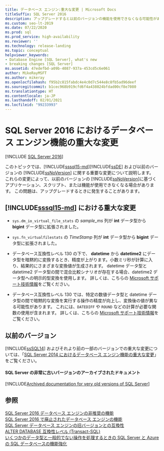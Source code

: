 ```yaml
---
title: データベース エンジン:重大な変更 | Microsoft Docs
titleSuffix: SQL Server 2016
description: アップグレードすると以前のバージョンの機能を使用できなくなる可能性がある、SQL Server 2016 (13. x) 以前のデータベース エンジンの変更について説明します。
ms.custom: seo-lt-2019
ms.date: 07/22/2020
ms.prod: sql
ms.prod_service: high-availability
ms.reviewer: ''
ms.technology: release-landing
ms.topic: conceptual
helpviewer_keywords:
- Database Engine [SQL Server], what's new
- breaking changes [SQL Server]
ms.assetid: 47edefbd-a09b-4087-937a-453cd5c6e061
author: MikeRayMSFT
ms.author: mikeray
ms.openlocfilehash: f95b2c815fabdc4e4c0d7c544e8c8fb5ad96deef
ms.sourcegitcommit: b1cec968b919cfd6f4a438024bfdad00cf8e7080
ms.translationtype: HT
ms.contentlocale: ja-JP
ms.lasthandoff: 02/01/2021
ms.locfileid: "99233993"
---
```

# <a name="breaking-changes-to-database-engine-features-in-sql-server-2016"></a>SQL Server 2016 におけるデータベース エンジン機能の重大な変更

[!INCLUDE [SQL Server 2016](../includes/applies-to-version/sqlserver2016.md)]  

  このトピックでは、[!INCLUDE[sssql15-md](../includes/sssql16-md.md)][!INCLUDE[ssDE](../includes/ssde-md.md)] および以前のバージョンの [!INCLUDE[ssNoVersion](../includes/ssnoversion-md.md)] に関する重要な変更について説明します。 これらの変更によって、以前のバージョンの [!INCLUDE[ssNoVersion](../includes/ssnoversion-md.md)]に基づくアプリケーション、スクリプト、または機能が使用できなくなる場合があります。 この問題は、アップグレードするときに発生することがあります。  
  
##  <a name="breaking-changes-in-sssql15-md"></a><a name="SQL15"></a>[!INCLUDE[sssql15-md](../includes/sssql16-md.md)] における重大な変更  
  
-   `sys.dm_io_virtual_file_stats` の *sample_ms* 列が **int** データ型から **bigint** データ型に拡張されました。  
  
-   `sys.fn_virtualfilestats` の *TimeStamp* 列が **int** データ型から **bigint** データ型に拡張されました。  

-   データベース互換性レベル 130 の下で、 **datetime** から **datetime2** にデータ型を暗黙的に変換するとき、精度が上がります。小数ミリ秒が計算に入り、結果的にさまざまな変換値が生成されます。 datetime データ型と datetime2 データ型の間で混合比較シナリオが存在する場合、datetime2 データ型への明示的型変換を使用します。 詳しくは、こちらの [Microsoft サポート技術情報](https://support.microsoft.com/help/4010261)をご覧ください。

-   データベース互換性レベル 130 では、特定の数値データ型と datetime データ型の間で暗黙的な変換を実行する操作の精度が向上し、変換後の値が異なる可能性があります。 これには、`DATEDIFF` や `ROUND` などの計算が必要な関数の使用が含まれます。 詳しくは、こちらの [Microsoft サポート技術情報](https://support.microsoft.com/help/4010261)をご覧ください。

## <a name="previous-versions"></a><a name="previous-versions"></a> 以前のバージョン  

[!INCLUDE[ssSQL14](../includes/sssql14-md.md)] およびそれより前の一部のバージョンでの重大な変更については、「[SQL Server 2014 におけるデータベース エンジン機能の重大な変更](/previous-versions/sql/2014/database-engine/breaking-changes-to-database-engine-features-in-sql-server-2016)」をご覧ください。

#### <a name="archived-documentation-for-very-old-versions-of-sql-server"></a>SQL Server の非常に古いバージョンのアーカイブされたドキュメント

[!INCLUDE[Archived documentation for very old versions of SQL Server](../includes/paragraph-content/previous-versions-archive-documentation-sql-server.md)]

## <a name="see-also"></a>参照  
 [SQL Server 2016 データベース エンジンの非推奨の機能](../database-engine/deprecated-database-engine-features-in-sql-server-2016.md)   
 [SQL Server 2016 で廃止されたデータベース エンジンの機能](./discontinued-database-engine-functionality-in-sql-server.md)   
 [SQL Server データベース エンジンの旧バージョンとの互換性](./discontinued-database-engine-functionality-in-sql-server.md)   
 [ALTER DATABASE 互換性レベル &#40;Transact-SQL&#41;](../t-sql/statements/alter-database-transact-sql-compatibility-level.md)   
 [いくつかのデータ型と一般的でない操作を処理するときの SQL Server と Azure の SQL データベースの機能強化](https://support.microsoft.com/help/4010261)